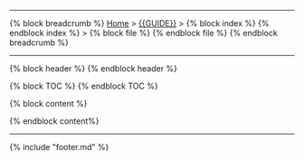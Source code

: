 ----

{% block breadcrumb %} [Home](../../../../{{HOME}}.md) > [{{GUIDE}}](../../../{{GUIDE}}.md) > {% block index %} {% endblock index %} > {% block file %} {% endblock file %} {% endblock breadcrumb %}

----

{% block header %} {% endblock header %}

{% block TOC %}
{% endblock TOC %}

{% block content %}

{% endblock content%}

----
{% include "footer.md" %}